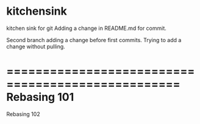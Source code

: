 # kitchensink
kitchen sink for git
Adding a change in README.md for commit.

Second branch adding a change before first commits.
Trying to add a change without pulling.


==================================================
Rebasing 101
==================================================
Rebasing 102
